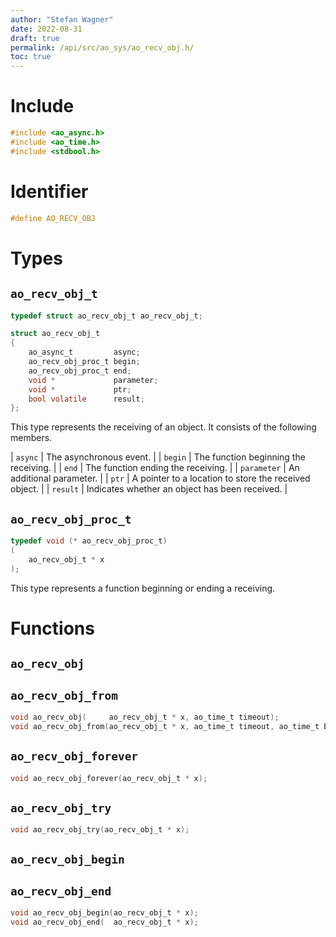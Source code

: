 ```yaml
---
author: "Stefan Wagner"
date: 2022-08-31
draft: true
permalink: /api/src/ao_sys/ao_recv_obj.h/
toc: true
---
```


# Include

```c
#include <ao_async.h>
#include <ao_time.h>
#include <stdbool.h>
```

# Identifier

```c
#define AO_RECV_OBJ
```

# Types

## `ao_recv_obj_t`

```c
typedef struct ao_recv_obj_t ao_recv_obj_t;
```

```c
struct ao_recv_obj_t
{
    ao_async_t         async;
    ao_recv_obj_proc_t begin;
    ao_recv_obj_proc_t end;
    void *             parameter;
    void *             ptr;
    bool volatile      result;
};
```

This type represents the receiving of an object. It consists of the following members.

| `async` | The asynchronous event. |
| `begin` | The function beginning the receiving. |
| `end` | The function ending the receiving. |
| `parameter` | An additional parameter. |
| `ptr` | A pointer to a location to store the received object. |
| `result` | Indicates whether an object has been received. |

## `ao_recv_obj_proc_t`

```c
typedef void (* ao_recv_obj_proc_t)
(
    ao_recv_obj_t * x
);
```

This type represents a function beginning or ending a receiving.

# Functions

## `ao_recv_obj`
## `ao_recv_obj_from`

```c
void ao_recv_obj(     ao_recv_obj_t * x, ao_time_t timeout);
void ao_recv_obj_from(ao_recv_obj_t * x, ao_time_t timeout, ao_time_t beginning);
```

## `ao_recv_obj_forever`

```c
void ao_recv_obj_forever(ao_recv_obj_t * x);
```

## `ao_recv_obj_try`

```c
void ao_recv_obj_try(ao_recv_obj_t * x);
```

## `ao_recv_obj_begin`
## `ao_recv_obj_end`

```c
void ao_recv_obj_begin(ao_recv_obj_t * x);
void ao_recv_obj_end(  ao_recv_obj_t * x);
```
